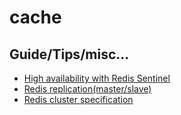 # cache

## Guide/Tips/misc...

* [High availability with Redis Sentinel](https://redis.io/docs/management/sentinel/)
* [Redis replication(master/slave)](https://redis.io/docs/management/replication/)
* [Redis cluster specification](https://redis.io/docs/reference/cluster-spec/)